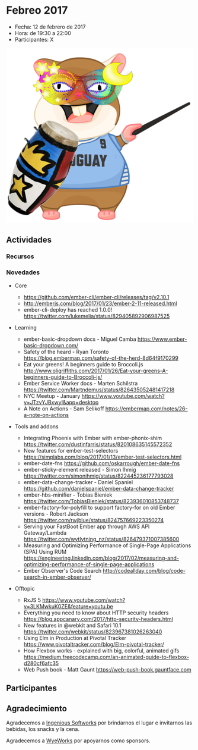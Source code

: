# Febreo 2017

* Fecha: 12 de febrero de 2017
* Hora: de 19:30 a 22:00
* Participantes: X

![photo](./tomster-carnavalero.png)

## Actividades

### Recursos

### Novedades
* Core
  * https://github.com/ember-cli/ember-cli/releases/tag/v2.10.1
  * http://emberjs.com/blog/2017/01/23/ember-2-11-released.html
  * ember-cli-deploy has reached 1.0.0!
    https://twitter.com/lukemelia/status/829405892906987525

* Learning
  * ember-basic-dropdown docs - Miguel Camba
    https://www.ember-basic-dropdown.com/
  * Safety of the heard - Ryan Toronto
    https://blog.embermap.com/safety-of-the-herd-8d64f9170299
  * Eat your greens! A beginners guide to Broccoli.js
    http://www.oligriffiths.com/2017/01/26/Eat-your-greens-A-beginners-guide-to-Broccoli-js/
  * Ember Service Worker docs - Marten Schilstra
    https://twitter.com/Martndemus/status/826435052481417218
  * NYC Meetup - January
    https://www.youtube.com/watch?v=JTzvYJBxwyI&app=desktop
  * A Note on Actions - Sam Selikoff
    https://embermap.com/notes/26-a-note-on-actions

* Tools and addons
  * Integrating Phoenix with Ember with ember-phonix-shim
    https://twitter.com/dustinfarris/status/820108635145572352
  * New features for ember-test-selectors
    https://simplabs.com/blog/2017/01/13/ember-test-selectors.html
  * ember-date-fns
    https://github.com/oskarrough/ember-date-fns
  * ember-sticky-element released - Simon Ihmig
    https://twitter.com/simonihmig/status/822445236177793028
  * ember-data-change-tracker - Daniel Spaniel
    https://github.com/danielspaniel/ember-data-change-tracker
  * ember-hbs-minifier - Tobias Bieniek
    https://twitter.com/TobiasBieniek/status/823936010853748737
  * ember-factory-for-polyfill to support factory-for on old Ember versions - Robert Jackson
    https://twitter.com/rwjblue/status/824757669223350274
  * Serving your FastBoot Ember app through AWS API Gateway/Lambda
    https://twitter.com/wytlytning_nz/status/826479371007385600
  * Measuring and Optimizing Performance of Single-Page Applications (SPA) Using RUM
    https://engineering.linkedin.com/blog/2017/02/measuring-and-optimizing-performance-of-single-page-applications
  * Ember Observer's Code Search
    http://codeallday.com/blog/code-search-in-ember-observer/

* Offtopic
  * RxJS 5
    https://www.youtube.com/watch?v=3LKMwkuK0ZE&feature=youtu.be
  * Everything you need to know about HTTP security headers
    https://blog.appcanary.com/2017/http-security-headers.html
  * New features in @webkit and Safari 10.1
    https://twitter.com/webkit/status/823967381026263040
  * Using Elm in Production at Pivotal Tracker
    https://www.pivotaltracker.com/blog/Elm-pivotal-tracker/
  * How Flexbox works - explained with big, colorful, animated gifs
    https://medium.freecodecamp.com/an-animated-guide-to-flexbox-d280cf6afc35
  * Web Push book - Matt Gaunt
    https://web-push-book.gauntface.com

## Participantes

## Agradecimiento

Agradecemos a [Ingenious Softworks](http://www.ingsw.com/) por brindarnos el lugar e
invitarnos las bebidas, los snacks y la cena.

Agradecemos a [WyeWorks](https://wyeworks.com/) por apoyarnos como sponsors.
